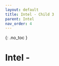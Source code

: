 ```yaml
---
layout: default
title: Intel - Child 3
parent: Intel
nav_order: 4
---
```


{: .no_toc }

# Intel - 
